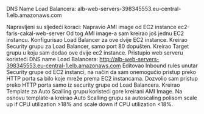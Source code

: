 DNS Name Load Balancera: alb-web-servers-398345553.eu-central-1.elb.amazonaws.com

Napravljeni su sljedeći koraci:
Napravio AMI image od EC2 instance ec2-faris-cakal-web-server
Od tog AMI image-a sam kreirao još jednu EC2 instancu.
Konfigurisao Load Balancer za ove dvije EC2 instance.
Kreirao Security grupu za Load Balancer, samo port 80 dopušten.
Kreirao Target grupu u koju sam dodao ove dvije ec2 instance.
Pristupio web serveru koristeći DNS name Load Balancera: http://alb-web-servers-398345553.eu-central-1.elb.amazonaws.com
Editovao Inbound rules unutar Security grupe od EC2 instanci, na način da sam onemogućio pristup preko HTTP porta sa bilo koje mreže prema EC2 instancama. 
Dozvolio sam pristup preko HTTP porta samo iz security grupe od Load Balancera.
Kreirao Template za Auto Scalling grupu koristeći gore kreirani AMI Image. Na osnovu template-a kreirao Auto Scalling grupu sa autoscaling polisom scale up if CPU utilization >18% and scale down if CPU utilization <18%.